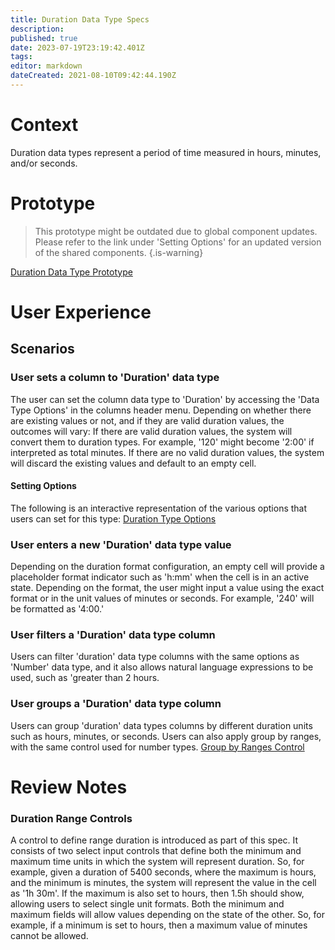 ```yaml
---
title: Duration Data Type Specs
description: 
published: true
date: 2023-07-19T23:19:42.401Z
tags: 
editor: markdown
dateCreated: 2021-08-10T09:42:44.190Z
---
```


# Context
Duration data types represent a period of time measured in hours, minutes, and/or seconds.

# Prototype 
> This prototype might be outdated due to global component updates. Please refer to the link under 'Setting Options' for an updated version of the shared components.
{.is-warning}

[Duration Data Type Prototype](https://www.figma.com/proto/Uaf1ntcldzK2U41Jhw6vS2/Mathesar-MVP?page-id=3652%3A28432&node-id=3652%3A28433&viewport=1951%2C518%2C0.7335814833641052&scaling=min-zoom&starting-point-node-id=3652%3A28433)

# User Experience
## Scenarios
### User sets a column to 'Duration' data type
The user can set the column data type to 'Duration' by accessing the 'Data Type Options' in the columns header menu. Depending on whether there are existing values or not, and if they are valid duration values, the outcomes will vary:
If there are valid duration values, the system will convert them to duration types. For example, '120' might become '2:00' if interpreted as total minutes. If there are no valid duration values, the system will discard the existing values and default to an empty cell.

#### Setting Options
The following is an interactive representation of the various options that users can set for this type:
[Duration Type Options](https://www.figma.com/proto/Uaf1ntcldzK2U41Jhw6vS2/Mathesar-MVP?page-id=4260%3A37440&node-id=4270%3A41231&viewport=324%2C48%2C0.34&scaling=min-zoom&starting-point-node-id=4270%3A41231&show-proto-sidebar=1)

### User enters a new 'Duration' data type value
Depending on the duration format configuration, an empty cell will provide a placeholder format indicator such as 'h:mm' when the cell is in an active state. Depending on the format, the user might input a value using the exact format or in the unit values of minutes or seconds. For example, '240' will be formatted as '4:00.'

### User filters a 'Duration' data type column
Users can filter 'duration' data type columns with the same options as 'Number' data type, and it also allows natural language expressions to be used, such as 'greater than 2 hours.

### User groups a 'Duration' data type column
Users can group 'duration' data types columns by different duration units such as hours, minutes, or seconds. Users can also apply group by ranges, with the same control used for number types.
[Group by Ranges Control](https://www.figma.com/proto/Uaf1ntcldzK2U41Jhw6vS2/Mathesar-MVP?page-id=4154%3A34308&node-id=4154%3A34363&viewport=324%2C48%2C0.51&scaling=min-zoom)

# Review Notes
### Duration Range Controls
A control to define range duration is introduced as part of this spec. It consists of two select input controls that define both the minimum and maximum time units in which the system will represent duration. So, for example, given a duration of 5400 seconds, where the maximum is hours, and the minimum is minutes, the system will represent the value in the cell as '1h 30m'. If the maximum is also set to hours, then 1.5h should show, allowing users to select single unit formats.
Both the minimum and maximum fields will allow values depending on the state of the other. So, for example, if a minimum is set to hours, then a maximum value of minutes cannot be allowed.
